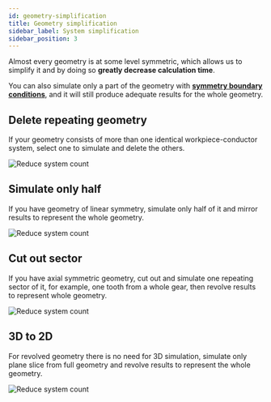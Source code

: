 ```yaml
---
id: geometry-simplification
title: Geometry simplification
sidebar_label: System simplification
sidebar_position: 3
---
```


Almost every geometry is at some level symmetric, which allows us to simplify it and by doing so **greatly decrease calculation time**.

You can also simulate only a part of the geometry with [**symmetry boundary conditions**](/symmetry), and it will still produce adequate results for the whole geometry.

## Delete repeating geometry

If your geometry consists of more than one identical workpiece-conductor system, select one to simulate and delete the others.

<p align="center">

![Reduce system count](assets/geometry-simplification/1.png)

</p>

## Simulate only half

If you have geometry of linear symmetry, simulate only half of it and mirror results to represent the whole geometry.

<p align="center">

![Reduce system count](assets/geometry-simplification/2.png)

</p>

## Cut out sector

If you have axial symmetric geometry, cut out and simulate one repeating sector of it, for example, one tooth from a whole gear, then revolve results to represent whole geometry.

<p align="center">

![Reduce system count](assets/geometry-simplification/3.png)

</p>

## 3D to 2D

For revolved geometry there is no need for 3D simulation, simulate only plane slice from full geometry and revolve results to represent the whole geometry.

<p align="center">

![Reduce system count](assets/geometry-simplification/4.png)

</p>
